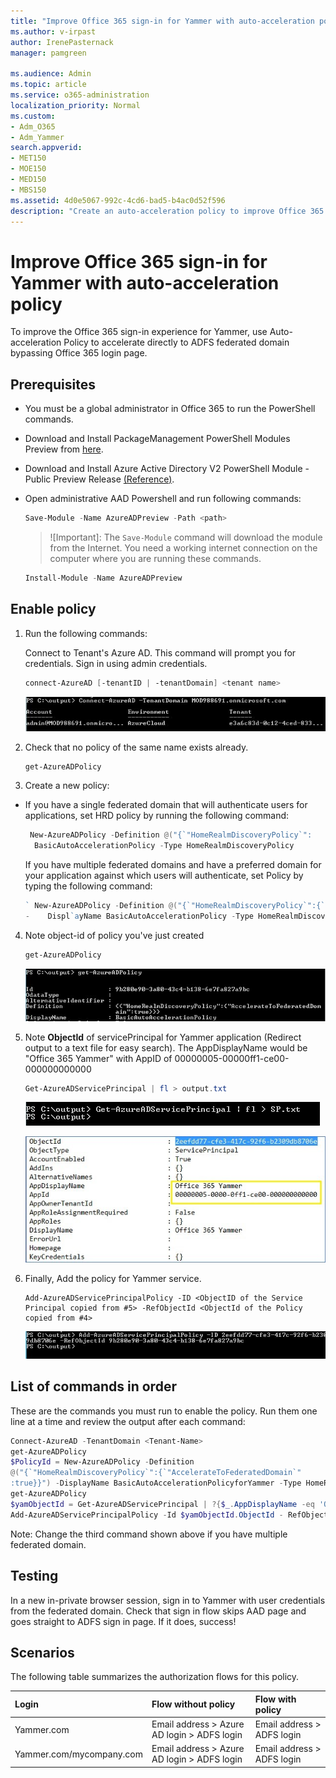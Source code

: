 ```yaml
---
title: "Improve Office 365 sign-in for Yammer with auto-acceleration policy"
ms.author: v-irpast
author: IrenePasternack
manager: pamgreen

ms.audience: Admin
ms.topic: article
ms.service: o365-administration
localization_priority: Normal
ms.custom:
- Adm_O365
- Adm_Yammer
search.appverid:
- MET150
- MOE150
- MED150
- MBS150
ms.assetid: 4d0e5067-992c-4cd6-bad5-b4ac0d52f596
description: "Create an auto-acceleration policy to improve Office 365 sign-in for Yammer."
---
```


# Improve Office 365 sign-in for Yammer with auto-acceleration policy

To improve the Office 365 sign-in experience for Yammer, use Auto-acceleration Policy to accelerate directly to ADFS federated domain bypassing Office 365 login page. 
  
## Prerequisites

- You must be a global administrator in Office 365 to run the PowerShell commands.
    
- Download and Install PackageManagement PowerShell Modules Preview from [here](https://www.microsoft.com/en-us/download/details.aspx?id=49186).
    
- Download and Install Azure Active Directory V2 PowerShell Module - Public Preview Release [(](https://www.powershellgallery.com/packages/AzureADPreview/2.0.0.85)[Reference](https://www.powershellgallery.com/packages/AzureADPreview/2.0.0.85)[)](https://www.powershellgallery.com/packages/AzureADPreview/2.0.0.85).
    
- Open administrative AAD Powershell and run following commands:
    
    ```powershell
    Save-Module -Name AzureADPreview -Path <path>
    ```

     >![Important]:
    >The  `Save-Module` command will download the module from the Internet. You need a working internet connection on the computer where you are running these commands. 

  
    ```powershell
    Install-Module -Name AzureADPreview
    ```

## Enable policy

1. Run the following commands:
    
    Connect to Tenant's Azure AD. This command will prompt you for credentials. Sign in using admin credentials.
    
      ```powershell
     connect-AzureAD [-tenantID | -tenantDomain] <tenant name>
     ```

    ![Examnple sign-in using admin credentials.](../media/7f7c2ac7-b7dc-4ee1-b5c6-32b3c2ae6dc1.jpg)
  
2. Check that no policy of the same name exists already.
    
      ```powershell
      get-AzureADPolicy
      ```

3. Create a new policy:
    
  - If you have a single federated domain that will authenticate users for applications, set HRD policy by running the following command:
    
     ```powershell
      New-AzureADPolicy -Definition @("{`"HomeRealmDiscoveryPolicy`":        {`"AccelerateToFederatedDomain`":true}}") -DisplayName
       BasicAutoAccelerationPolicy -Type HomeRealmDiscoveryPolicy
    ```

    If you have multiple federated domains and have a preferred domain for your application against which users will authenticate, set Policy by typing the following command:
    
       ```powershell
     ` New-AzureADPolicy -Definition @("{`"HomeRealmDiscoveryPolicy`":{`"AccelerateToFederatedDomain`":true,`"PreferredDomain`":`"contoso.com`"}}")
    -    Displ`ayName BasicAutoAccelerationPolicy -Type HomeRealmDiscoveryPolicy
       ```

4. Note object-id of policy you've just created
    ```powershell
    get-AzureADPolicy
    ```
    ![Example output of new policy](../media/622b3fcc-ed8b-4941-85be-e045b153607e.jpg)

5. Note **ObjectId** of servicePrincipal for Yammer application (Redirect output to a text file for easy search). The AppDisplayName would be "Office 365 Yammer" with AppID of 00000005-00000ff1-ce00-000000000000 
    
    ```powershell
    Get-AzureADServicePrincipal | fl > output.txt
    ```
    ![Command line for redirecting output to a text file](../media/31fee97b-75a2-498e-b404-c925f018615f.jpg)

    ![Example of output to a text file](../media/063f131c-413a-4372-8b11-e79a41e421b2.jpg)
  
6. Finally, Add the policy for Yammer service.
    
      ```
      Add-AzureADServicePrincipalPolicy -ID <ObjectID of the Service Principal copied from #5> -RefObjectId <ObjectId of the Policy copied from #4>
      ```

    ![Command line for adding the policy for Yammer service](../media/3547246b-9d0f-4f97-9910-14c9559bf2fa.jpg)
  
## List of commands in order

These are the commands you must run to enable the policy. Run them one line at a time and review the output after each command:
  
```Powershell
Connect-AzureAD -TenantDomain <Tenant-Name>
get-AzureADPolicy
$PolicyId = New-AzureADPolicy -Definition
@("{`"HomeRealmDiscoveryPolicy`":{`"AccelerateToFederatedDomain`"
:true}}") -DisplayName BasicAutoAccelerationPolicyforYammer -Type HomeRealmDiscoveryPolicy
get-AzureADPolicy
$yamObjectId = Get-AzureADServicePrincipal | ?{$_.AppDisplayName -eq 'Office 365 Yammer'}
Add-AzureADServicePrincipalPolicy -Id $yamObjectId.ObjectId - RefObjectId $PolicyId.Id
```

Note: Change the third command shown above if you have multiple federated domain.
  
## Testing

In a new in-private browser session, sign in to Yammer with user credentials from the federated domain. Check that sign in flow skips AAD page and goes straight to ADFS sign in page. If it does, success!
  
## Scenarios

The following table summarizes the authorization flows for this policy.
  
|**Login**|**Flow without policy**|**Flow with policy**|
|:-----|:-----|:-----|
|Yammer.com  <br/> |Email address \> Azure AD login \> ADFS login  <br/> |Email address \> ADFS login  <br/> |
|Yammer.com/mycompany.com  <br/> |Email address \> Azure AD login \> ADFS login  <br/> |Email address \> ADFS login  <br/> |
   

